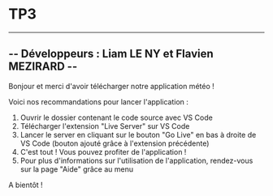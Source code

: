 # TP3
--------------------------------------------------
-- Développeurs : Liam LE NY et Flavien MEZIRARD --
--------------------------------------------------

Bonjour et merci d'avoir télécharger notre application météo !

Voici nos recommandations pour lancer l'application :
1. Ouvrir le dossier contenant le code source avec VS Code
2. Télécharger l'extension "Live Server" sur VS Code
3. Lancer le server en cliquant sur le bouton "Go Live" en bas à droite de VS Code (bouton ajouté grâce à l'extension précédente)
4. C'est tout ! Vous pouvez profiter de l'application !
5. Pour plus d'informations sur l'utilisation de l'application, rendez-vous sur la page "Aide" grâce au menu

A bientôt !
